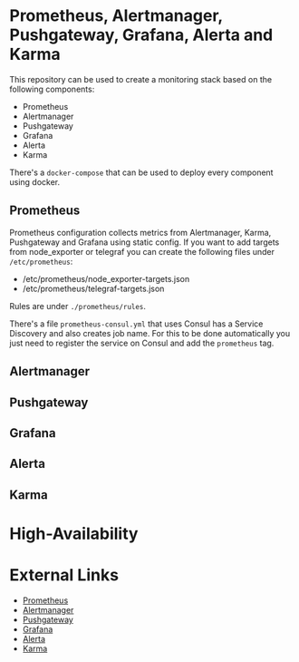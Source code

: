 # Prometheus, Alertmanager, Pushgateway, Grafana, Alerta and Karma

This repository can be used to create a monitoring stack based on the following components:

- Prometheus
- Alertmanager
- Pushgateway
- Grafana
- Alerta
- Karma

There's a ```docker-compose``` that can be used to deploy every component using docker.

## Prometheus

Prometheus configuration collects metrics from Alertmanager, Karma, Pushgateway and Grafana using static config.
If you want to add targets from node_exporter or telegraf you can create the following files under ```/etc/prometheus```:

- /etc/prometheus/node_exporter-targets.json
- /etc/prometheus/telegraf-targets.json

Rules are under ```./prometheus/rules```.

There's a file ```prometheus-consul.yml``` that uses Consul has a Service Discovery and also creates job name.
For this to be done automatically you just need to register the service on Consul and add the ```prometheus``` tag.

## Alertmanager

## Pushgateway

## Grafana

## Alerta

## Karma

# High-Availability

# External Links

- [Prometheus](https://github.com/prometheus/prometheus)
- [Alertmanager](https://prometheus.io/docs/alerting/alertmanager/)
- [Pushgateway](https://github.com/prometheus/pushgateway)
- [Grafana](https://grafana.com/)
- [Alerta](https://alerta.io/)
- [Karma](https://github.com/prymitive/karma)
